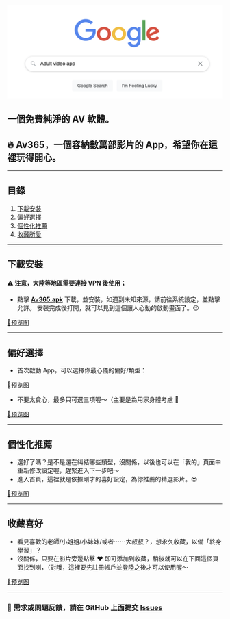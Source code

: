 ![否無數次在 Goole 嘗試，但卻沒有結果？](https://github.com/av365app/App/blob/main/Resources/Google%20.png?raw=true)

## 一個免費純淨的 AV 軟體。
## 🔥 Av365，一個容納數萬部影片的 App，希望你在這裡玩得開心。  

---
## 目錄
1. [下載安裝](#下載安裝)
2. [偏好選擇](#偏好選擇)
3. [個性化推薦](#個性化推薦)
4. [收藏所愛](#收藏喜好)

---

## 下載安裝
#### ⚠️ 注意，大陸等地區需要連接 VPN 後使用；

* 點擊  **[Av365.apk](https://github.com/av365app/App/releases/download/av/AV365_v0.6_beta_release20210127.apk)**  下載，並安裝，如遇到未知來源，請前往系統設定，並點擊允許。
安裝完成後打開，就可以見到這個讓人心動的啟動畫面了。😍

[🔞预览图](https://github.com/av365app/App/blob/main/Resources/Screenshot_2.png?raw=true)

---
## 偏好選擇
* 首次啟動 App，可以選擇你最心儀的偏好/類型：

[🔞预览图](https://github.com/av365app/App/blob/main/Resources/Screenshot_3.png?raw=true)


* 不要太貪心，最多只可選三項喔～（主要是為用家身體考慮 🐶

[🔞预览图](https://github.com/av365app/App/blob/main/Resources/Screenshot_4.png?raw=true)

---

## 個性化推薦
* 選好了嗎？是不是還在糾結哪些類型，沒關係，以後也可以在「我的」頁面中重新修改設定喔，趕緊進入下一步吧～ 
* 進入首頁，這裡就是依據剛才的喜好設定，為你推薦的精選影片。😍

[🔞预览图](https://github.com/av365app/App/blob/main/Resources/Screenshot_5.png?raw=true)

---

## 收藏喜好
* 看見喜歡的老師/小姐姐/小妹妹/或者⋯⋯大叔叔？，想永久收藏，以備「終身學習」？
* 沒關係，只要在影片旁邊點擊 ❤️ 即可添加到收藏，稍後就可以在下面這個頁面找到喇，（對哦，這裡要先註冊帳戶並登陸之後才可以使用喔～

[🔞预览图](https://github.com/av365app/App/blob/main/Resources/Screenshot_7.jpg?raw=true)

---

### 📝 需求或問題反饋，請在 GitHub 上面提交 [Issues](https://github.com/av365app/App/issues)
